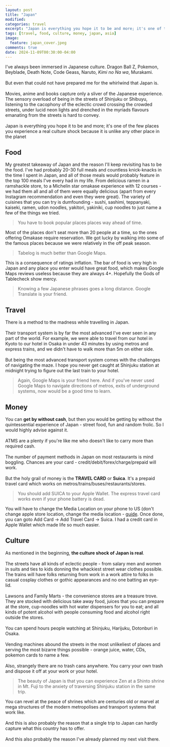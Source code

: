 ```yaml
---
layout: post
title: "Japan"
modified:
categories: travel
excerpt: "Japan is everything you hope it to be and more; it's one of the few places you experience a real culture shock because it is unlike any other place in the planet."
tags: [travel, food, culture, money, japan, asia]
image:
  feature: japan_cover.jpeg
comments: true
date: 2024-11-09T00:30:00-04:00
---
```

I've always been immersed in Japanese culture. Dragon Ball Z, Pokemon, Beyblade, Death Note, Code Geass, Naruto, _Kimi no Na wa_, Murakami.<br/><br/>
But even that could not have prepared me for the whirlwind that Japan is.<br/><br/>
Movies, anime and books capture only a sliver of the Japanese experience. The sensory overload of being in the streets of Shinjuku or Shibuyu, listening to the cacophony of the eclectic crowd crossing the crowded streets, under lucid neon lights and drenched in the myriads flavours emanating from the streets is hard to convey.<br/><br/>
Japan is everything you hope it to be and more; it's one of the few places you experience a real culture shock because it is unlike any other place in the planet

## Food
My greatest takeaway of Japan and the reason I'll keep revisiting has to be the food. I've had probably 20-30 full meals and countless knick-knacks in the time I spent in Japan, and all of those meals would probably feature in the top 100 meals I've every had in my life. From delicious ramen in a ramshackle store, to a Michelin star omakase experience with 12 courses - we had them all and all of them were equally delicious (apart from every Instagram recommendation and even they were great). The variety of cuisines that you can try is dumfounding - sushi, sashimi, teppanyaki, kaiseki, ramen, udon noodles, yakitori, yakiniki, cup noodles to just name a few of the things we tried.

> You have to book popular places places way ahead of time.

Most of the places don't seat more than 20 people at a time, so the ones offering Omakase require reservation. We got lucky by walking into some of the famous places because we were relatively in the off peak season.

> Tabelog is much better than Google Maps.

This is a consequence of ratings inflation. The bar of food is very high in Japan and any place you enter would have
great food, which makes Google Maps reviews useless because they are always 4+. Hopefully the Gods of Tablecheck show mercy. 

> Knowing a few Japanese phrases goes a long distance. Google Translate is your friend.

## Travel
There is a method to the madness while travelling in Japan.<br/><br/>
Their transport system is by far the most advanced I've ever seen in any part of the world. For example, we were able to travel from our hotel in Kyoto to our hotel in Osaka in under 43 minutes by using metros and express trains, and we didn't have to walk more than 5m on either side.<br/><br/>
But being the most advanced transport system comes with the challenges of navigating the maze. I hope you never get caught at Shinjuku station at midnight trying to figure out the last train to your hotel.

> Again, Google Maps is your friend here. And if you've never used Google Maps to navigate directions of metros, exits of underground systems, now would be a good time to learn.

## Money
You can __get by without cash__, but then you would be getting by without the quintessential experience of Japan - street food, fun and random frolic. So I would highly advise against it.<br/><br/>
ATMS are a plenty if you're like me who doesn't like to carry more than required cash.<br/><br/>
The number of payment methods in Japan on most restaurants is mind boggling. Chances are your card - credit/debit/forex/charge/prepaid will work.<br/><br/>
But the holy grail of money is the __TRAVEL CARD__ or __Suica__. It's a prepaid travel card which works on metros/trains/buses/restaurants/stores.

> You should add SUICA to your Apple Wallet. The express travel card works even if your phone battery is dead.

You will have to change the Media Location on your phone to US (don't change apple store location, change the media location - [guide](https://discussions.apple.com/thread/254449023). Once done, you can goto Add Card -> Add Travel Card -> Suica. I had a credit card in Apple Wallet which made life so much easier.

## Culture
As mentioned in the beginning, **the culture shock of Japan is real**.<br/><br/>
The streets have all kinds of eclectic people - from salary men and women in suits and ties to kids donning the whackiest street wear clothes possible. The trains will have folks returning from work in a work attire to folks in casual cosplay clothes or gothic appearances and no one batting an eye-lid.<br/><br/>
Lawsons and Family Marts - the convenience stores are a treasure trove. They are stocked with delicious take away food, juices that you can prepare at the store, cup-noodles with hot water dispensers for you to eat; and all kinds of potent alcohol with people consuming food and alcohol right outside the stores.<br/><br/>
You can spend hours people watching at Shinjuku, Harijuku, Dotonburi in Osaka.<br/><br/>
Vending machines abound the streets in the most unlikeliest of places and serving the most bizarre things possible - orange juice, water, CDs, pokemon cards to name a few.<br/><br/>
Also, strangely there are no trash cans anywhere. You carry your own trash and dispose it off at your work or your hotel.

> The beauty of Japan is that you can experience Zen at a Shinto shrine in Mt. Fuji to the anxiety of traversing Shinjuku station in the same trip.

You can revel at the peace of shrines which are centuries old or marvel at mega structures of the modern metropolises and transport systems that work like.<br/><br/>
And this is also probably the reason that a single trip to Japan can hardly capture what this country has to
offer.<br/><br/>
And this also probably the reason I've already planned my next visit there.

